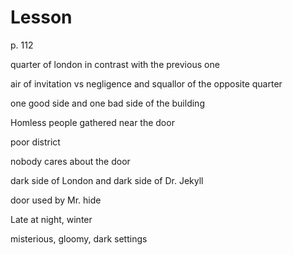 # Lesson

p. 112 

quarter of london in contrast with the previous one

air of invitation vs negligence and squallor of the opposite quarter

one good side and one bad side of the  building

Homless people gathered near the door


poor district

nobody cares about the door

dark side of London and dark side of Dr. Jekyll

door used by Mr. hide


Late at night, winter

misterious, gloomy, dark settings
<!--stackedit_data:
eyJoaXN0b3J5IjpbMTM2MTI2MDYsLTY3OTUyMDIwMCwtMTUwNz
M4NDQwNSwtMTk2ODU1MTgwMl19
-->